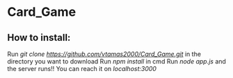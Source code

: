 # Card_Game
## How to install:
Run *git clone https://github.com/vtamas2000/Card_Game.git* in the directory you want to download
Run *npm install* in cmd
Run *node app.js* and the server runs!!
You can reach it on *localhost:3000*